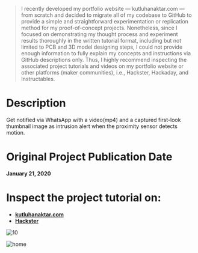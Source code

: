 > I recently developed my portfolio website — kutluhanaktar.com — from scratch and decided to migrate all of my codebase to GitHub to provide a simple and straightforward experimentation or replication method for my proof-of-concept projects. Nonetheless, since I focused on demonstrating my thought process and experiment results thoroughly in the written tutorial format, including but not limited to PCB and 3D model designing steps, I could not provide enough information to fully explain my concepts and instructions via GitHub descriptions only. Thus, I highly recommend inspecting the associated project tutorials and videos on my portfolio website or other platforms (maker communities), i.e., Hackster, Hackaday, and Instructables.

# Description

Get notified via WhatsApp with a video(mp4) and a captured first-look thumbnail image as intrusion alert when the proximity sensor detects motion.

# Original Project Publication Date

**January 21, 2020**

# Inspect the project tutorial on:

- **[kutluhanaktar.com](https://www.kutluhanaktar.com/projects/WhatsApp_Surveillance_Video_Camera_with_Infrared_Proximity_Sensor/)**
- **[Hackster](https://www.hackster.io/kutluhan-aktar/whatsapp-surveillance-video-camera-with-ir-proximity-sensor-04c4aa)**

![10](https://github.com/user-attachments/assets/6c64477e-d0aa-4c3b-93ee-30b956468193)

![home](https://github.com/user-attachments/assets/4abf2ffc-69d2-47b7-b733-404ae27822dd)
